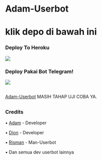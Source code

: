 # Adam-Userbot
# klik depo di bawah ini
### Deploy To Heroku
<a href="https://heroku.com/deploy?template=https://github.com/Muhadamp/Adam-Userbot"><img src="https://img.shields.io/badge/Deploy%20To%20Heroku-blue.svg?style=for-the-badge&logo="></a>

### Deploy Pakai Bot Telegram!
<a href="https://telegram.dog/XTZ_HerokuBot?start=VXNlcktvbnRvbC9BZGFtLVVzZXJib3QgQWRhbS1Vc2VyYm90"><img src="https://img.shields.io/badge/Deploy%20Via%20Bot-green.svg?style=for-the-badge&logo="></a>

##
[Adam-Userbot](https://github.com/UserKontol/Adam-Userbot) MASIH TAHAP UJI COBA YA.
##

### Credits
• [Adam](https://github.com/UserKontol) - Developer

• [Dion](https://github.com/SeorangDion) - Developer

• [Risman](https://github.com/mrismanaziz) - Man-Userbot

• Dan semua dev userbot lainnya
